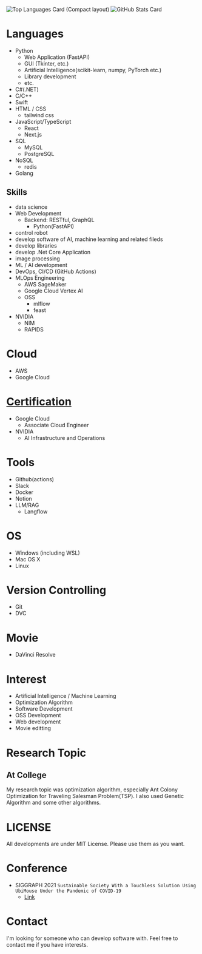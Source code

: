 ![Top Languages Card (Compact layout)](https://github-readme-stats.vercel.app/api/top-langs/?username=Akasan&layout=compact)
![GitHub Stats Card](https://github-readme-stats.vercel.app/api?username=Akasan&show_icons=true&private_count=true)


# Languages
- Python
  - Web Application (FastAPI)
  - GUI (Tkinter, etc.)
  - Artificial Intelligence(scikit-learn, numpy, PyTorch etc.)
  - Library development
  - etc.
- C#(.NET)
- C/C++
- Swift
- HTML / CSS
  - tailwind css
- JavaScript/TypeScript
  - React
  - Next.js
- SQL
  - MySQL
  - PostgreSQL
- NoSQL
  - redis
- Golang

## Skills
- data science
- Web Development
    - Backend: RESTful, GraphQL
        - Python(FastAPI)
- control robot
- develop software of AI, machine learning and related fileds
- develop libraries
- develop .Net Core Application
- image processing
- ML / AI development
- DevOps, CI/CD (GitHub Actions)
- MLOps Engineering
    - AWS SageMaker
    - Google Cloud Vertex AI
    - OSS
      - mlflow
      - feast
- NVIDIA
    - NIM
    - RAPIDS

# Cloud
- AWS
- Google Cloud

# [Certification](https://www.credly.com/users/daisuke-akagawa)
- Google Cloud
    - Associate Cloud Engineer
- NVIDIA
    - AI Infrastructure and Operations

# Tools
- Github(actions)
- Slack
- Docker
- Notion
- LLM/RAG
    - Langflow

# OS
- Windows (including WSL)
- Mac OS X
- Linux

# Version Controlling
- Git
- DVC

# Movie 
- DaVinci Resolve

# Interest
- Artificial Intelligence / Machine Learning
- Optimization Algorithm
- Software Development
- OSS Development
- Web development
- Movie editting

# Research Topic
## At College
My research topic was optimization algorithm, especially Ant Colony Optimization for Traveling Salesman Problem(TSP).
I also used Genetic Algorithm and some other algorithms.

# LICENSE
All developments are under MIT License.
Please use them as you want.

# Conference
- SIGGRAPH 2021 `Sustainable Society With a Touchless Solution Using UbiMouse Under the Pandemic of COVID-19`
    - [Link](https://s2021.siggraph.org/presentation/?id=gensubcur_107&sess=sess202)

# Contact 
I'm looking for someone who can develop software with.
Feel free to contact me if you have interests.
